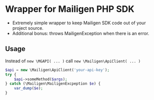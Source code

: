 # Wrapper for Mailigen PHP SDK

* Extremely simple wrapper to keep Mailigen SDK code out of your project source.
* Additional bonus: throws MailigenException when there is an error.

## Usage

Instead of ```new \MGAPI( ... )``` call ```new \Mailigen\ApiClient( ... )```

```php
$api = new \Mailigen\ApiClient('your-api-key');
try {
    $api->someMethod($args);
} catch (\Mailigen\MailigenExcpeption $e) {
    var_dump($e);
}
```